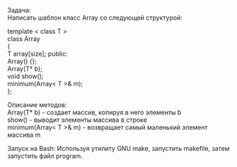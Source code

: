 Задача:     
Написать шаблон класс Array со следующей структурой:  

template < class T >  
class Array     
{       
	T array[size]; 
	public:     
		Array() {};     
		Array(T* b);        
		void show();        
		minimum(Array< T >& m);       
};
    

Описание методов:   
Array(T* b) - создает массив, копируя в него элементы b  
show() - выводит элементы массива в строке  
minimum(Array< T >& m) - возвращает самый маленький элемент массива m

Запуск на Bash:
Используя утилиту GNU make, запустить makefile, затем запустить файл program.